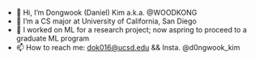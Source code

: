 - 👋 Hi, I’m Dongwook (Daniel) Kim a.k.a. @WOODKONG
- 👀 I’m a CS major at University of California, San Diego
- 🌱 I worked on ML for a research project; now aspring to proceed to a graduate ML program
- 📫 How to reach me: dok016@ucsd.edu && Insta. @d0ngwook_kim

<!---
WOODKONG/WOODKONG is a ✨ special ✨ repository because its `README.md` (this file) appears on your GitHub profile.
You can click the Preview link to take a look at your changes.
--->
